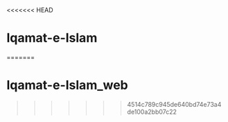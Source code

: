 <<<<<<< HEAD
# Iqamat-e-Islam
=======
# Iqamat-e-Islam_web
>>>>>>> 4514c789c945de640bd74e73a4de100a2bb07c22
